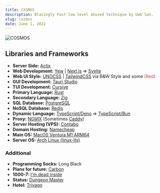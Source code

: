 ```yaml
---
title: CXSMXS
description: Blazingly Fast low level abused technique by UwU San.
slug: cxsmxs
date: June 1, 2022
---
```


![COSMOS](/stack/cxsmxs/cosmos.jpg)

## Libraries and Frameworks

* **Server Side:** [Actix](https://actix.rs/)
* **Web Development:** [Yew](https://yew.rs/) | [Next.js](https://nextjs.org/) => [Svelte](https://svelte.dev/)
* **Web UI Style:** [UNOCSS](https://uno.antfu.me/) | [TailwindCSS](https://tailwindcss.com/) via B&W Style and some <span style="color: #d44137;">(Red)</span>
* **GUI Development:** [Tauri Studio](https://tauri.app/)
* **TUI Development:** [Cursive](https://github.com/gyscos/cursive)
* **Primary Language:** [Rust](https://www.rust-lang.org/)
* **Secondary Language:** [Zig](https://ziglang.org/)
* **SQL Database:** [PostgreSQL](https://www.postgresql.org/)
* **NoSQL Database:** [Redis](https://redis.io/)
* **Dynamic Language:** [TypeScript/Deno](https://deno.land/) => [TypeScript/Bun](https://bun.sh/)
* **Proxy:** [NGIИX](https://www.nginx.com/) (Sometimes [Caddy](https://caddyserver.com/))
* **Server Hosting (VPS):** [Contabo](https://contabo.com/en/)
* **Domain Hosting:** [Namecheap](https://www.namecheap.com/)
* **Main OS:** [MacOS Ventura M1 ARM64](https://www.apple.com/macos)
* **Server OS:** [Arch Linux (linux-lts)](https://archlinux.org)

### Additional

* **Programming Socks:** Long Black
* **Plans for future:** [Carbon](https://github.com/carbon-language?type=source)
* **1000-7:** [I'm dead inside](https://www.youtube.com/watch?v=ZPECAVQEv1k)
* **Status:** [Dungeon Master](https://www.youtube.com/watch?v=gw7yUMtlB1w)
* **Hotel:** [Trivago](https://www.youtube.com/watch?v=eBGIQ7ZuuiU)
